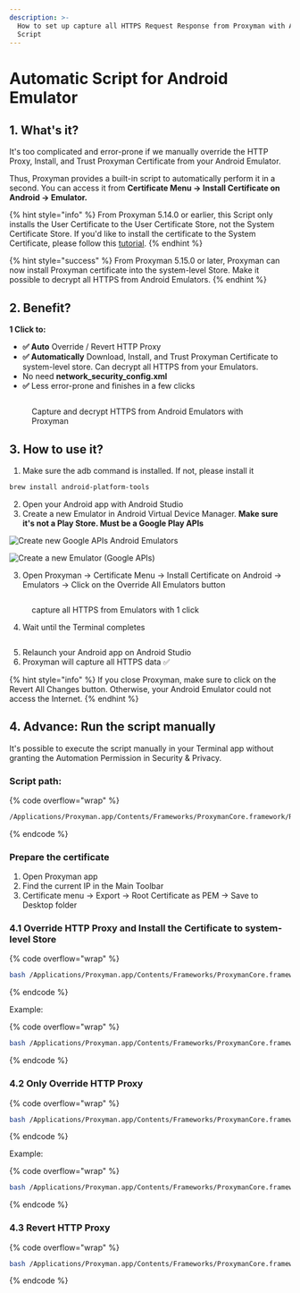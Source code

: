 ```yaml
---
description: >-
  How to set up capture all HTTPS Request Response from Proxyman with Automatic
  Script
---
```


# Automatic Script for Android Emulator

## 1. What's it?

It's too complicated and error-prone if we manually override the HTTP Proxy, Install, and Trust Proxyman Certificate from your Android Emulator.&#x20;

Thus, Proxyman provides a built-in script to automatically perform it in a second. You can access it from **Certificate Menu -> Install Certificate on Android -> Emulator.**

{% hint style="info" %}
From Proxyman 5.14.0 or earlier, this Script only installs the User Certificate to the User Certificate Store, not the System Certificate Store. If you'd like to install the certificate to the System Certificate, please follow this [tutorial](https://docs.mitmproxy.org/stable/howto-install-system-trusted-ca-android/).
{% endhint %}

{% hint style="success" %}
From Proxyman 5.15.0 or later, Proxyman can now install Proxyman certificate into the system-level Store. Make it possible to decrypt all HTTPS from Android Emulators.
{% endhint %}

## 2. Benefit?

**1 Click to:**

* **✅ Auto** Override / Revert HTTP Proxy
* **✅ Automatically** Download, Install, and Trust Proxyman Certificate to system-level store. Can decrypt all HTTPS from your Emulators.
* No need **network\_security\_config.xml**
* **✅** Less error-prone and finishes in a few clicks

<div data-full-width="true"><figure><img src="../../.gitbook/assets/Capture_HTTPS_Android_Emulator_proxyman.jpg" alt=""><figcaption><p>Capture and decrypt HTTPS from Android Emulators with Proxyman</p></figcaption></figure></div>

## 3. How to use it?

1. Make sure the adb command is installed. If not, please install it

```bash
brew install android-platform-tools
```

2. Open your Android app with Android Studio
3. Create a new Emulator in Android Virtual Device Manager. **Make sure it's not a Play Store. Must be a Google Play APIs**

![Create new Google APIs Android Emulators](../../.gitbook/assets/Screen_Shot_2020-10-19_at_13_50_31.png)

![Create a new Emulator (Google APIs)](../../.gitbook/assets/Screen_Shot_2020-10-19_at_13_50_48.png)

3. Open Proxyman -> Certificate Menu -> Install Certificate on Android -> Emulators -> Click on the Override All Emulators button&#x20;

<figure><img src="../../.gitbook/assets/Screenshot 2025-02-10 at 14.54.51.jpg" alt=""><figcaption><p>capture all HTTPS from Emulators with 1 click</p></figcaption></figure>

4. Wait until the Terminal completes

<figure><img src="../../.gitbook/assets/Screenshot 2025-02-10 at 15.02.06.png" alt=""><figcaption></figcaption></figure>

5. Relaunch your Android app on Android Studio&#x20;
6. Proxyman will capture all HTTPS data ✅

{% hint style="info" %}
If you close Proxyman, make sure to click on the Revert All Changes button. Otherwise, your Android Emulator could not access the Internet.
{% endhint %}

## 4. Advance: Run the script manually

It's possible to execute the script manually in your Terminal app without granting the Automation Permission in Security & Privacy.

### **Script path**:&#x20;

{% code overflow="wrap" %}
```bash
/Applications/Proxyman.app/Contents/Frameworks/ProxymanCore.framework/Resources/install_certificate_android_emulator.sh
```
{% endcode %}

### Prepare the certificate

1. Open Proxyman app
2. Find the current IP in the Main Toolbar
3. Certificate menu -> Export -> Root Certificate as PEM -> Save to Desktop folder

### 4.1 Override HTTP Proxy and Install the Certificate to system-level Store

{% code overflow="wrap" %}
```bash
bash /Applications/Proxyman.app/Contents/Frameworks/ProxymanCore.framework/Resources/install_certificate_android_emulator.sh all <current_ip> <port> <certificate_path>
```
{% endcode %}

Example:

{% code overflow="wrap" %}
```bash
bash /Applications/Proxyman.app/Contents/Frameworks/ProxymanCore.framework/Resources/install_certificate_android_emulator.sh all 192.168.1.1 9090 ~/desktop/proxyman-ca.pem
```
{% endcode %}

### 4.2 Only Override HTTP Proxy&#x20;

{% code overflow="wrap" %}
```bash
bash /Applications/Proxyman.app/Contents/Frameworks/ProxymanCore.framework/Resources/install_certificate_android_emulator.sh proxy <current_ip> <port> 
```
{% endcode %}

Example:

{% code overflow="wrap" %}
```bash
bash /Applications/Proxyman.app/Contents/Frameworks/ProxymanCore.framework/Resources/install_certificate_android_emulator.sh proxy 192.168.1.1 9090 
```
{% endcode %}

### 4.3 Revert HTTP Proxy&#x20;

{% code overflow="wrap" %}
```bash
bash /Applications/Proxyman.app/Contents/Frameworks/ProxymanCore.framework/Resources/install_certificate_android_emulator.sh revertProxy
```
{% endcode %}
